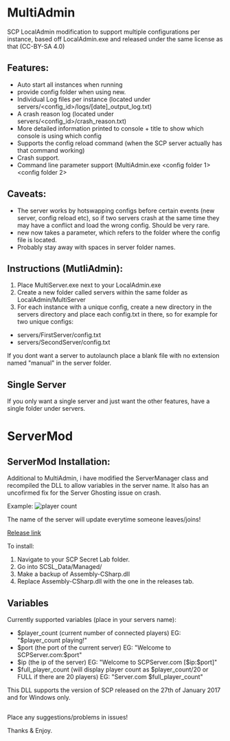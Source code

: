 # MultiAdmin
SCP LocalAdmin modification to support multiple configurations per instance, based off LocalAdmin.exe and released under the same license as that (CC-BY-SA 4.0)

## Features:
- Auto start all instances when running
- provide config folder when using new.
- Individual Log files per instance (located under servers/<config_id>/logs/[date]_output_log.txt)
- A crash reason log (located under servers/<config_id>/crash_reason.txt)
- More detailed information printed to console + title to show which console is using which config
- Supports the config reload command (when the SCP server actually has that command working)
- Crash support.
- Command line parameter support (MultiAdmin.exe <config folder 1> <config folder 2>

## Caveats:
* The server works by hotswapping configs before certain events (new server, config reload etc), so if two servers crash at the same time they may have a conflict and load the wrong config. Should be very rare.
* new now takes a <conf> parameter, which refers to the folder where the config file is located.
* Probably stay away with spaces in server folder names.


## Instructions (MutliAdmin):
1. Place MultiServer.exe next to your LocalAdmin.exe
2. Create a new folder called servers within the same folder as LocalAdmin/MultiServer
3. For each instance with a unique config, create a new directory in the servers directory and place each config.txt in there, so for example for two unique configs:
* servers/FirstServer/config.txt
* servers/SecondServer/config.txt

If you dont want a server to autolaunch place a blank file with no extension named "manual" in the server folder.

## Single Server
If you only want a single server and just want the other features, have a single folder under servers.

# ServerMod
## ServerMod Installation:
Additional to MultiAdmin, i have modified the ServerManager class and recompiled the DLL to allow variables in the server name. It also has an uncofirmed fix for the Server Ghosting issue on crash.

Example:
![player count](https://i.imgur.com/pJgS2WJ.png)

The name of the server will update everytime someone leaves/joins!

[Release link](https://github.com/Grover-c13/MultiAdmin/releases/tag/ServerMod0.1)

To install:
1. Navigate to your SCP Secret Lab folder.
2. Go into SCSL_Data/Managed/
3. Make a backup of Assembly-CSharp.dll
4. Replace Assembly-CSharp.dll with the one in the releases tab.

## Variables
Currently supported variables (place in your servers name):
- $player_count (current number of connected players) EG: "$player_count playing!"
- $port (the port of the current server) EG: "Welcome to SCPServer.com:$port"
- $ip (the ip of the server) EG: "Welcome to SCPServer.com [$ip:$port]"
- $full_player_count (will display player count as $player_count/20 or FULL if there are 20 players) EG: "Server.com $full_player_count"


This DLL supports the version of SCP released on the 27th of January 2017 and for Windows only.

##

Place any suggestions/problems in issues!

Thanks & Enjoy.



